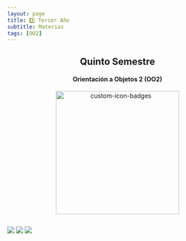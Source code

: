 ```yaml
---
layout: page
title: 3️⃣ Tercer Año
subtitle: Materias
tags: [OO2]
---
```


<div align = "center">

<h2>Quinto Semestre</h2>


<h4>Orientación a Objetos 2 (OO2)</h4>


<a href="https://github.com/OmgCopito95/OO2"><img width="282" src="https://denvercoder1-github-readme-stats.vercel.app/api/pin?username=OmgCopito95&repo=OO2&theme=react&bg_color=1F223E&title_color=F85D7F&icon_color=F8D866&hide_border=true&show_icons=false" alt="custom-icon-badges"></a>


</div>

<img>

[]()

<img src="https://user-images.githubusercontent.com/1903876/149257564-86595c81-82a5-4558-ae40-c03d29a95d1f.png" />

<img src="https://user-images.githubusercontent.com/1903876/149257079-e3efe74f-482b-4410-a0ea-dd988a4d3c63.png" />

<img src="/spellbot/main/spellbot.png" />
